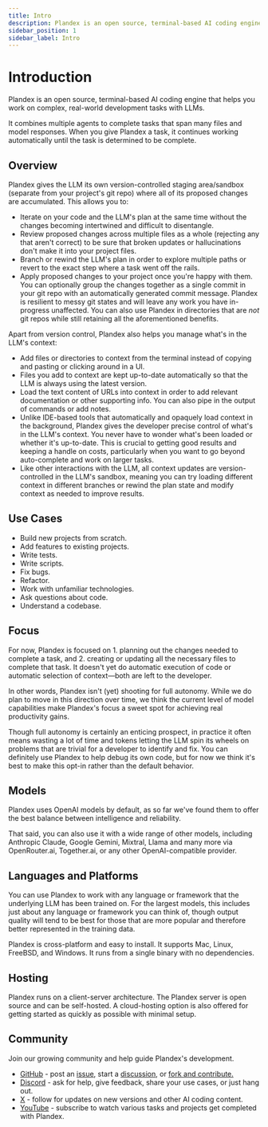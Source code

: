 ```yaml
---
title: Intro
description: Plandex is an open source, terminal-based AI coding engine that helps you work on complex, real-world development tasks with LLMs.
sidebar_position: 1
sidebar_label: Intro
---
```


# Introduction

Plandex is an open source, terminal-based AI coding engine that helps you work on complex, real-world development tasks with LLMs.

It combines multiple agents to complete tasks that span many files and model responses. When you give Plandex a task, it continues working automatically until the task is determined to be complete.   

## Overview

Plandex gives the LLM its own version-controlled staging area/sandbox (separate from your project's git repo) where all of its proposed changes are accumulated. This allows you to:

- Iterate on your code and the LLM's plan at the same time without the changes becoming intertwined and difficult to disentangle.
- Review proposed changes across multiple files as a whole (rejecting any that aren't correct) to be sure that broken updates or hallucinations don't make it into your project files.
- Branch or rewind the LLM's plan in order to explore multiple paths or revert to the exact step where a task went off the rails.
- Apply proposed changes to your project once you're happy with them. You can optionally group the changes together as a single commit in your git repo with an automatically generated commit message. Plandex is resilient to messy git states and will leave any work you have in-progress unaffected. You can also use Plandex in directories that are *not* git repos while still retaining all the aforementioned benefits.

Apart from version control, Plandex also helps you manage what's in the LLM's context:

- Add files or directories to context from the terminal instead of copying and pasting or clicking around in a UI. 
- Files you add to context are kept up-to-date automatically so that the LLM is always using the latest version.
- Load the text content of URLs into context in order to add relevant documentation or other supporting info. You can also pipe in the output of commands or add notes.
- Unlike IDE-based tools that automatically and opaquely load context in the background, Plandex gives the developer precise control of what's in the LLM's context. You never have to wonder what's been loaded or whether it's up-to-date. This is crucial to getting good results and keeping a handle on costs, particularly when you want to go beyond auto-complete and work on larger tasks.
- Like other interactions with the LLM, all context updates are version-controlled in the LLM's sandbox, meaning you can try loading different context in different branches or rewind the plan state and modify context as needed to improve results.

## Use Cases

- Build new projects from scratch.
- Add features to existing projects.
- Write tests.
- Write scripts.
- Fix bugs.
- Refactor.
- Work with unfamiliar technologies.
- Ask questions about code.
- Understand a codebase. 

## Focus

For now, Plandex is focused on 1. planning out the changes needed to complete a task, and 2. creating or updating all the necessary files to complete that task. It doesn't yet do automatic execution of code or automatic selection of context—both are left to the developer.

In other words, Plandex isn't (yet) shooting for full autonomy. While we do plan to move in this direction over time, we think the current level of model capabilities make Plandex's focus a sweet spot for achieving real productivity gains.

Though full autonomy is certainly an enticing prospect, in practice it often means wasting a lot of time and tokens letting the LLM spin its wheels on problems that are trivial for a developer to identify and fix. You can definitely use Plandex to help debug its own code, but for now we think it's best to make this opt-in rather than the default behavior.

## Models

Plandex uses OpenAI models by default, as so far we've found them to offer the best balance between intelligence and reliability.

That said, you can also use it with a wide range of other models, including Anthropic Claude, Google Gemini, Mixtral, Llama and many more via OpenRouter.ai, Together.ai, or any other OpenAI-compatible provider.

## Languages and Platforms

You can use Plandex to work with any language or framework that the underlying LLM has been trained on. For the largest models, this includes just about any language or framework you can think of, though output quality will tend to be best for those that are more popular and therefore better represented in the training data.

Plandex is cross-platform and easy to install. It supports Mac, Linux, FreeBSD, and Windows. It runs from a single binary with no dependencies.

## Hosting

Plandex runs on a client-server architecture. The Plandex server is open source and can be self-hosted. A cloud-hosting option is also offered for getting started as quickly as possible with minimal setup.

## Community

Join our growing community and help guide Plandex's development.

- [GitHub](https://github.com/plandex-ai/plandex) - post an [issue](https://github.com/plandex-ai/plandex/issues), start a [discussion](https://github.com/plandex-ai/plandex/discussions), or [fork and contribute.](https://github.com/plandex-ai/plandex/fork)
- [Discord](https://discord.gg/plandex-ai) - ask for help, give feedback, share your use cases, or just hang out.
- [X](https://x.com/PlandexAI) - follow for updates on new versions and other AI coding content.
- [YouTube](https://www.youtube.com/@plandex-ny5ry) - subscribe to watch various tasks and projects get completed with Plandex.
